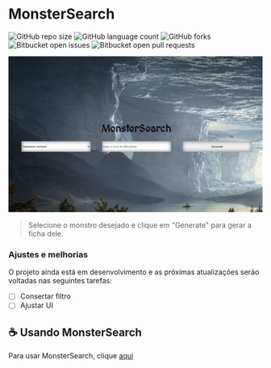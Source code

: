 # MonsterSearch

![GitHub repo size](https://img.shields.io/github/repo-size/joaopedrov0/monstersearch?style=for-the-badge)
![GitHub language count](https://img.shields.io/github/languages/count/joaopedrov0/monstersearch?style=for-the-badge)
![GitHub forks](https://img.shields.io/github/forks/joaopedrov0/monstersearch?style=for-the-badge)
![Bitbucket open issues](https://img.shields.io/bitbucket/issues/joaopedrov0/monstersearch?style=for-the-badge)
![Bitbucket open pull requests](https://img.shields.io/bitbucket/pr-raw/joaopedrov0/monstersearch?style=for-the-badge)

<img src="monstersearch-exemplo.png" alt="exemplo imagem">

> Selecione o monstro desejado e clique em "Generate" para gerar a ficha dele.
### Ajustes e melhorias

O projeto ainda está em desenvolvimento e as próximas atualizações serão voltadas nas seguintes tarefas:

- [ ] Consertar filtro
- [ ] Ajustar UI

## ☕ Usando MonsterSearch

Para usar MonsterSearch, clique [aqui](https://joaopedrov0.github.io/monstersearch/)
